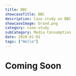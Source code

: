 ```yaml
---
title: BBC
showcaseTitle: BBC
description: Case study on BBC
showcaseImage: brand.png
category: case-study
subCategory: Media Consumption
date: 2020-01-01
tags: ["Hello"]
---
```


# Coming Soon

